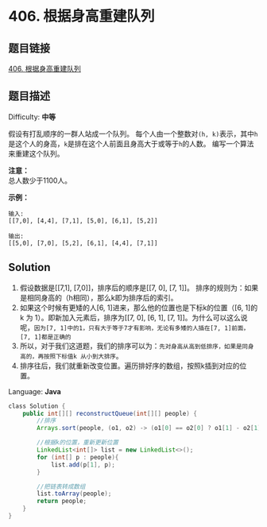 # 406. 根据身高重建队列

## 题目链接

[406\. 根据身高重建队列](https://leetcode-cn.com/problems/queue-reconstruction-by-height/)

## 题目描述

Difficulty: **中等**

假设有打乱顺序的一群人站成一个队列。 每个人由一个整数对`(h, k)`表示，其中`h`是这个人的身高，`k`是排在这个人前面且身高大于或等于`h`的人数。 编写一个算法来重建这个队列。

**注意：**  
总人数少于1100人。

**示例：**

```
输入:
[[7,0], [4,4], [7,1], [5,0], [6,1], [5,2]]

输出:
[[5,0], [7,0], [5,2], [6,1], [4,4], [7,1]]
```

## Solution

1. 假设数据是[[7,1], [7,0]]，排序后的顺序是[[7, 0], [7, 1]]。 排序的规则为：如果是相同身高的（h相同），那么k即为排序后的索引。
2. 如果这个时候有更矮的人[6, 1]进来，那么他的位置也是下标k的位置（[6, 1]的k 为 1）。即新加入元素后，排序为[[7, 0], [6, 1], [7, 1]]。为什么可以这么说呢，`因为[7, 1]中的1，只有大于等于7才有影响，无论有多矮的人插在[7, 1]前面，[7, 1]都是正确的`
3. 所以，对于我们这道题，我们的排序可以为：`先对身高从高到低排序，如果是同身高的，再按照下标值k 从小到大排序`。
4. 排序往后，我们就重新改变位置。遍历排好序的数组，按照k插到对应的位置。

Language: **Java**

```java
​class Solution {
    public int[][] reconstructQueue(int[][] people) {
        //排序
        Arrays.sort(people, (o1, o2) -> (o1[0] == o2[0] ? o1[1] - o2[1] : o2[0] - o1[0]));

        //根据k的位置，重新更新位置
        LinkedList<int[]> list = new LinkedList<>();
        for (int[] p : people){
            list.add(p[1], p);
        }

        //把链表转成数组
        list.toArray(people);
        return people;
    }
}
```